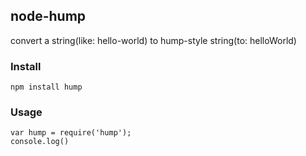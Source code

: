## node-hump ##

convert a string(like: hello-world) to hump-style string(to: helloWorld)

### Install ###

    npm install hump

### Usage ###

    var hump = require('hump');
    console.log()